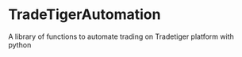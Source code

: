 # TradeTigerAutomation
A library of functions to automate trading on Tradetiger platform with python

